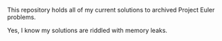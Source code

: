 This repository holds all of my current solutions to archived Project Euler problems.

Yes, I know my solutions are riddled with memory leaks.
